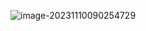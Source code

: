 ![image-20231110090254729](https://kiwi4814-1256211473.cos.ap-nanjing.myqcloud.com/img/image-20231110090254729.webp)